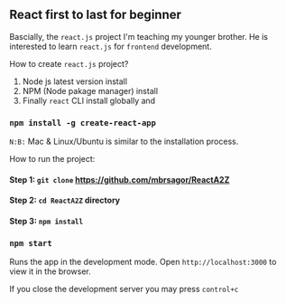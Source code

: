 ## React first to last for beginner

Bascially, the `react.js` project I'm teaching my younger brother. He is interested to learn `react.js` for `frontend` development.

How to create `react.js` project?
1) Node js latest version install
2) NPM (Node pakage manager) install 
3) Finally `react` CLI install globally and

### `npm install -g create-react-app`
``N:B:`` Mac & Linux/Ubuntu is similar to the installation process.

How to run the project:
#### Step 1: `git clone` https://github.com/mbrsagor/ReactA2Z
#### Step 2: `cd ReactA2Z` directory
#### Step 3: `npm install`

### `npm start`
Runs the app in the development mode.
Open `http://localhost:3000` to view it in the browser.

If you close the development server you may press ```` control+c ````
